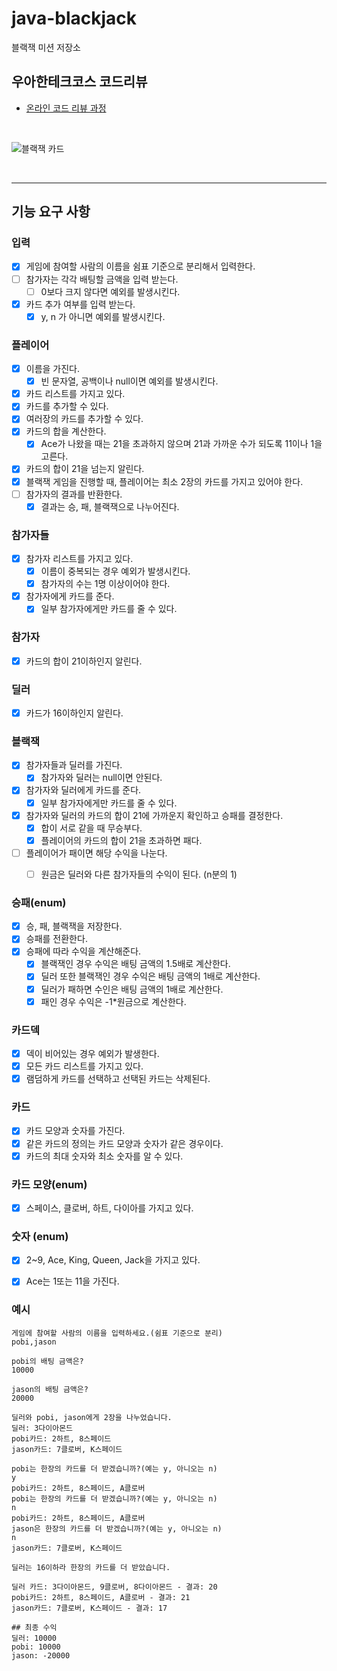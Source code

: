 # java-blackjack

블랙잭 미션 저장소

## 우아한테크코스 코드리뷰

- [온라인 코드 리뷰 과정](https://github.com/woowacourse/woowacourse-docs/blob/master/maincourse/README.md)

<br>

![블랙잭 카드](https://www.7luck.com/common/images/contents/img_blackjack3.jpg)

<br>
<hr>


## 기능 요구 사항

### 입력
- [x] 게임에 참여할 사람의 이름을 쉼표 기준으로 분리해서 입력한다.
- [ ] 참가자는 각각 배팅할 금액을 입력 받는다.
  - [ ] 0보다 크지 않다면 예외를 발생시킨다.
- [x] 카드 추가 여부를 입력 받는다.
  - [x] y, n 가 아니면 예외를 발생시킨다.

### 플레이어
- [x] 이름을 가진다.
  - [x] 빈 문자열, 공백이나 null이면 예외를 발생시킨다.
- [x] 카드 리스트를 가지고 있다.
- [x] 카드를 추가할 수 있다.
- [x] 여러장의 카드를 추가할 수 있다.
- [x] 카드의 합을 계산한다.
  - [x] Ace가 나왔을 때는 21을 초과하지 않으며 21과 가까운 수가 되도록 11이나 1을 고른다.
- [x] 카드의 합이 21을 넘는지 알린다.
- [x] 블랙잭 게임을 진행할 때, 플레이어는 최소 2장의 카드를 가지고 있어야 한다.
- [ ] 참가자의 결과를 반환한다.
  - [x] 결과는 승, 패, 블랙잭으로 나누어진다.

### 참가자들
- [x] 참가자 리스트를 가지고 있다.
  - [x] 이름이 중복되는 경우 예외가 발생시킨다.
  - [x] 참가자의 수는 1명 이상이어야 한다.
- [x] 참가자에게 카드를 준다.
  - [x] 일부 참가자에게만 카드를 줄 수 있다.

### 참가자
- [x] 카드의 합이 21이하인지 알린다.

### 딜러
- [x] 카드가 16이하인지 알린다.

### 블랙잭
- [x] 참가자들과 딜러를 가진다.
  - [x] 참가자와 딜러는 null이면 안된다.
- [x] 참가자와 딜러에게 카드를 준다.
  - [x] 일부 참가자에게만 카드를 줄 수 있다.
- [x] 참가자와 딜러의 카드의 합이 21에 가까운지 확인하고 승패를 결정한다.
  - [x] 합이 서로 같을 때 무승부다.
  - [x] 플레이어의 카드의 합이 21을 초과하면 패다.
- [ ] 플레이어가 패이면 해당 수익을 나눈다.
  - [ ] 원금은 딜러와 다른 참가자들의 수익이 된다. (n분의 1)
  


### 승패(enum)
- [x] 승, 패, 블랙잭을 저장한다.
- [x] 승패를 전환한다.
- [x] 승패에 따라 수익을 계산해준다.
  - [x] 블랙잭인 경우 수익은 배팅 금액의 1.5배로 계산한다.
  - [x] 딜러 또한 블랙잭인 경우 수익은 배팅 금액의 1배로 계산한다.
  - [x] 딜러가 패하면 수인은 배팅 금액의 1배로 계산한다.
  - [x] 패인 경우 수익은 -1*원금으로 계산한다.

### 카드덱
- [x] 덱이 비어있는 경우 예외가 발생한다.
- [x] 모든 카드 리스트를 가지고 있다.
- [x] 램덤하게 카드를 선택하고 선택된 카드는 삭제된다.

### 카드
- [x] 카드 모양과 숫자를 가진다.
- [x] 같은 카드의 정의는 카드 모양과 숫자가 같은 경우이다.
- [x] 카드의 최대 숫자와 최소 숫자를 알 수 있다.

### 카드 모양(enum)
- [x] 스페이스, 클로버, 하트, 다이아를 가지고 있다.

### 숫자 (enum)
- [x] 2~9, Ace, King, Queen, Jack을 가지고 있다.
- [x] Ace는 1또는 11을 가진다.



### 예시
```
게임에 참여할 사람의 이름을 입력하세요.(쉼표 기준으로 분리)
pobi,jason

pobi의 배팅 금액은?
10000

jason의 배팅 금액은?
20000

딜러와 pobi, jason에게 2장을 나누었습니다.
딜러: 3다이아몬드
pobi카드: 2하트, 8스페이드
jason카드: 7클로버, K스페이드

pobi는 한장의 카드를 더 받겠습니까?(예는 y, 아니오는 n)
y
pobi카드: 2하트, 8스페이드, A클로버
pobi는 한장의 카드를 더 받겠습니까?(예는 y, 아니오는 n)
n
pobi카드: 2하트, 8스페이드, A클로버
jason은 한장의 카드를 더 받겠습니까?(예는 y, 아니오는 n)
n
jason카드: 7클로버, K스페이드

딜러는 16이하라 한장의 카드를 더 받았습니다.

딜러 카드: 3다이아몬드, 9클로버, 8다이아몬드 - 결과: 20
pobi카드: 2하트, 8스페이드, A클로버 - 결과: 21
jason카드: 7클로버, K스페이드 - 결과: 17

## 최종 수익
딜러: 10000
pobi: 10000 
jason: -20000
```
